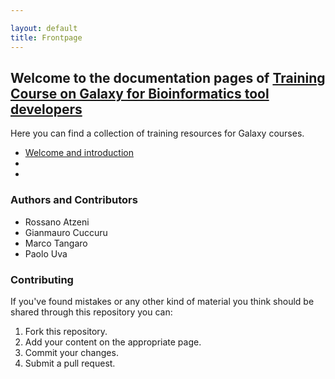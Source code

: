```yaml
---

layout: default
title: Frontpage
---
```


## Welcome to the documentation pages of [Training Course on Galaxy for Bioinformatics tool developers](https://elixir-iib-training.github.io/website/2017/07/03/Galaxy-Cagliari.html)

Here you can find a collection of training resources for Galaxy courses.

 * [Welcome and introduction](welcome.html)
 * []()
 * []()



### Authors and Contributors

 * Rossano Atzeni
 * Gianmauro Cuccuru
 * Marco Tangaro
 * Paolo Uva


### Contributing

If you've found mistakes or any other kind of material you think should be shared through this repository you can:

1. Fork this repository.
2. Add your content on the appropriate page.
3. Commit your changes.
4. Submit a pull request.
